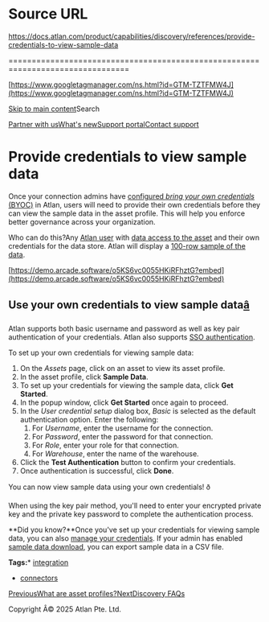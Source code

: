 # Source URL
https://docs.atlan.com/product/capabilities/discovery/references/provide-credentials-to-view-sample-data

================================================================================

<!--
canonical: https://docs.atlan.com/product/capabilities/discovery/references/provide-credentials-to-view-sample-data
link-alternate: https://docs.atlan.com/product/capabilities/discovery/references/provide-credentials-to-view-sample-data
meta-description: Learn about provide credentials to view sample data.
meta-docsearch:docusaurus_tag: docs-default-current
meta-docsearch:language: en
meta-docsearch:version: current
meta-docusaurus_locale: en
meta-docusaurus_tag: docs-default-current
meta-docusaurus_version: current
meta-generator: Docusaurus v3.8.1
meta-og-description: Learn about provide credentials to view sample data.
meta-og-locale: en
meta-og-title: Provide credentials to view sample data | Atlan Documentation
meta-og-url: https://docs.atlan.com/product/capabilities/discovery/references/provide-credentials-to-view-sample-data
meta-twitter:card: summary_large_image
meta-viewport: width=device-width,initial-scale=1
title: Provide credentials to view sample data | Atlan Documentation
-->

[https://www.googletagmanager.com/ns.html?id=GTM-TZTFMW4J](https://www.googletagmanager.com/ns.html?id=GTM-TZTFMW4J)

[Skip to main content](#__docusaurus_skipToContent_fallback)Search

[Partner with us](https://docs.google.com/forms/d/e/1FAIpQLScuAIhCm2GS7YFstrOjawbP8J7PUmOynQo7wI2yGCcCyEcVSw/viewform)[What's new](https://shipped.atlan.com/)[Support portal](https://atlan.zendesk.com/auth/v2/login/signin?return_to=https%3A%2F%2Fatlan.zendesk.com%2Fhc%2Fen-us&theme=hc&locale=en-us&brand_id=1900000425113&auth_origin=1900000425113%2Cfalse%2Ctrue)[Contact support](/support/submit-request)

Provide credentials to view sample data
=======================================

Once your connection admins have [configured *bring your own credentials* (BYOC)](/product/capabilities/insights/how-tos/query-without-shared-credentials) in Atlan, users will need to provide their own credentials before they can view the sample data in the asset profile. This will help you enforce better governance across your organization.

Who can do this?Any [Atlan user](/product/capabilities/governance/users-and-groups/concepts/what-are-user-roles) with [data access to the asset](/product/capabilities/governance/custom-metadata/how-tos/control-access-metadata-data#data-policies) and their own credentials for the data store. Atlan will display a [100\-row sample of the data](/platform/concepts/data-and-metadata-persistence#data-previews-and-queries).

[https://demo.arcade.software/o5KS6vc0055HKiRFhztG?embed](https://demo.arcade.software/o5KS6vc0055HKiRFhztG?embed)

Use your own credentials to view sample data[â](#use-your-own-credentials-to-view-sample-data "Direct link to Use your own credentials to view sample data")
--------------------------------------------------------------------------------------------------------------------------------------------------------------

Atlan supports both basic username and password as well as key pair authentication of your credentials. Atlan also supports [SSO authentication](/product/integrations/identity-management/sso/how-tos/authenticate-sso-credentials-to-view-sample-data).

To set up your own credentials for viewing sample data:

1. On the *Assets* page, click on an asset to view its asset profile.
2. In the asset profile, click **Sample Data**.
3. To set up your credentials for viewing the sample data, click **Get Started**.
4. In the popup window, click **Get Started** once again to proceed.
5. In the *User credential setup* dialog box, *Basic* is selected as the default authentication option. Enter the following:
    1. For *Username*, enter the username for the connection.
    2. For *Password*, enter the password for that connection.
    3. For *Role*, enter your role for that connection.
    4. For *Warehouse*, enter the name of the warehouse.
6. Click the **Test Authentication** button to confirm your credentials.
7. Once authentication is successful, click **Done**.

You can now view sample data using your own credentials! ð

When using the key pair method, you'll need to enter your encrypted private key and the private key password to complete the authentication process.

**Did you know?**Once you've set up your credentials for viewing sample data, you can also [manage your credentials](/product/capabilities/insights/how-tos/provide-credentials-to-query-data#manage-your-credentials). If your admin has enabled [sample data download](/product/administration/labs/how-tos/enable-sample-data-download), you can export sample data in a CSV file.

**Tags:*** [integration](/tags/integration)
* [connectors](/tags/connectors)

[PreviousWhat are asset profiles?](/product/capabilities/discovery/concepts/what-are-asset-profiles)[NextDiscovery FAQs](/product/capabilities/discovery/faq)

Copyright Â© 2025 Atlan Pte. Ltd.

